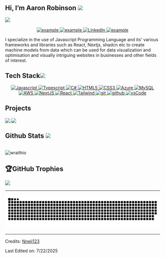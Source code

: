 ## Hi, I’m Aaron Robinson <img src = "https://raw.githubusercontent.com/MartinHeinz/MartinHeinz/master/wave.gif" width = 30px> 
<p>
  <a href="https://github.com/wraithio"><img src="https://readme-typing-svg.herokuapp.com?&font=IBM+Plex+Sans&color=abcdef&size=20&lines=Welcome+to+my+GitHub+Profile!;I'm+a+Software+Developer!;I'm+also+studying+Computer+Science" /></a>
</p>

<p align ="center">
  <a  href="https://aaronrobinsondev.vercel.app/" target="_blank">
    <img src="https://img.shields.io/badge/My_Website-000000?style=for-the-badge&logo=Microsoft-edge&logoColor=white" alt="example"/>
  </a>
  <a href="mailto:aarmon5@gmail.com?subject=Feedback%20From%20Github&body=Hello," target="_blank">
    <img src="https://img.shields.io/badge/Gmail-D14836?style=for-the-badge&logo=gmail&logoColor=white" alt="example"/>
  </a>
   <a href="https://www.linkedin.com/in/aaron-robinson-dev/" target="_blank">
    <img alt="LinkedIn" src="https://img.shields.io/badge/LinkedIn-0077B5?style=for-the-badge&logo=linkedin&logoColor=white">
  </a>   
 
  </a>  
  <a href="https://www.instagram.com/askaboutarob/" target="_blank">
      <img src="https://img.shields.io/badge/Instagram-1DA1F2.svg?style=for-the-badge&logo=instagram&logoColor=white" alt="example"/>
    </a>
  </p>


<p >I specialize in the use of Javascript Programming Language and its' various frameworks and libraries such as React, Nextjs, shadcn etc to create machine models from data which can be used for data visualization and optimisation and visually intriguing websites in businesses and other fields of interest.
</p>



## Tech Stack<img src = "https://media2.giphy.com/media/QssGEmpkyEOhBCb7e1/giphy.gif?cid=ecf05e47a0n3gi1bfqntqmob8g9aid1oyj2wr3ds3mg700bl&rid=giphy.gif" width = 32px> 

<p align="center">
  <a href="https://www.javascript.com" target="_blank">
    <img alt="Javascript" src="https://img.shields.io/badge/Javascript-3776AB?style=for-the-badge&logo=Javascript&logoColor=white">
  </a>
  
 <!-- <a href="" target="_blank">
    <img alt="Typescript" src="https://img.shields.io/badge/R-276DC3?style=for-the-badge&logo=r&logoColor=white">
  </a> -->
  
   <a href="https://www.typescriptlang.org/" target="_blank">
    <img alt="Typescript" src="https://img.shields.io/badge/Typescript-FF6F00?style=for-the-badge&logo=Typescriptw&logoColor=white">
  </a>
   <a href="https://learn.microsoft.com/en-us/dotnet/csharp/" target="_blank">
    <img alt="C#" src="https://img.shields.io/badge/Csharp-F7931E?style=for-the-badge&logo=csharp&logoColor=white">
  </a>
   <a href="https://html.com/" target="_blank">
    <img alt="HTML5" src="https://img.shields.io/badge/HTML5-D00000?style=for-the-badge&logo=HTML5&logoColor=white">
  </a>
   <a href="https://developer.mozilla.org/en-US/docs/Web/CSS" target="_blank">
    <img alt="CSS3" src="https://img.shields.io/badge/CSS3-D00000?style=for-the-badge&logo=CSS3&logoColor=white">
  </a>
   <a href="https://azure.microsoft.com/en-us/" target="_blank">
    <img alt="Azure" src="https://img.shields.io/badge/Microsoft%20Azure-777BB4?style=for-the-badge&logo=Microsoft%20Azure&logoColor=white">
  </a>
  <a href="https://www.mysql.com/" target="_blank">
    <img alt="MySQL" src="https://img.shields.io/badge/Microsoft%20SQL%20Server-CC2927?style=for-the-badge&logo=microsoft%20sql%20server&logoColor=white">
  </a>
   <a href="https://aws.amazon.com/" target="_blank">
    <img alt="AWS" src="https://img.shields.io/badge/Amazon%20AWS-27338e?style=for-the-badge&logo=Amazon%20AWS&logoColor=white">
  </a>
   <a href="https://nextjs.org/" target="_blank">
    <img alt="NextJS" src="https://img.shields.io/badge/Next%20JS-43B02A?style=for-the-badge&logo=Next%20JS&logoColor=white">
  </a>
   <a href="https://react.dev/" target="_blank">
    <img alt="React" src="https://img.shields.io/badge/React-F37626.svg?&style=for-the-badge&logo=React&logoColor=white">
  </a>
   <a href="https://tailwindcss.com/" target="_blank">
    <img alt="Tailwind" src="https://img.shields.io/badge/Tailwind-F37626.svg?&style=for-the-badge&logo=Tailwind&logoColor=white">
  </a>
  <a href="https://git-scm.com/" target="_blank">
    <img src="https://img.shields.io/badge/git-F05032.svg?style=for-the-badge&logo=git&logoColor=white"
      alt="git"/>
  </a>
  <a href="https://github.com/ELanza-48" target="_blank">
    <img src="https://img.shields.io/badge/github-181717.svg?style=for-the-badge&logo=github&logoColor=white" alt="github" />
  </a>
  <a href="https://code.visualstudio.com/" target="_blank">
    <img src="https://img.shields.io/badge/vscode-007ACC.svg?style=for-the-badge&logo=visualstudiocode&logoColor=white" alt="vsCode"/> 
  </a>
</p>

## Projects


	
<a href="https://github.com/wraithio/sheargenius.web">

  <!-- Change the `github-readme-stats.anuraghazra1.vercel.app` to `github-readme-stats.vercel.app`  -->

  <img align="center" src="https://github-readme-stats.vercel.app/api/pin/?username=wraithio&repo=sheargenius.web&theme=tokyonight" />

</a>  

<a href="https://github.com/wraithio/weatherapp-nextjs">

  <!-- Change the `github-readme-stats.anuraghazra1.vercel.app` to `github-readme-stats.vercel.app`  -->

  <img align="center" src="https://github-readme-stats.vercel.app/api/pin/?username=wraithio&repo=weatherapp-nextjs&theme=tokyonight" />

</a> 



## Github Stats <img src = "https://i.pinimg.com/originals/65/c4/f4/65c4f452571be1261e9c623f7da488ac.gif" width = 35px>


  <br/>
  <!--<p>
    <a href="https://github.com/anuraghazra/github-readme-stats"><img alt="Aaron's Github Stats" src="https://github-readme-stats.vercel.app/api?username=wraithio&show_icons=true&count_private=true&theme=tokyonight" height="192px"/></a>

  </p>-->
	  <img src="https://github-readme-stats.vercel.app/api/top-langs?username=wraithio&show_icons=true&locale=en&layout=compact&theme=tokyonight" alt="wraithio" height="192px"/>


<br/>

## 🏆GitHub Trophies
![](https://github-profile-trophy.vercel.app/?username=wraithio&theme=tokyonight&no-frame=false&no-bg=false&margin-w=4)



----

<p align="center">
  <img  src="https://raw.githubusercontent.com/Elanza-48/Elanza-48/main/resources/img/github-contribution-grid-snake.svg"
    alt="example" />
</p>

-----
Credits: [Nneji123](https://github.com/Nneji123)

Last Edited on: 7/22/2025
